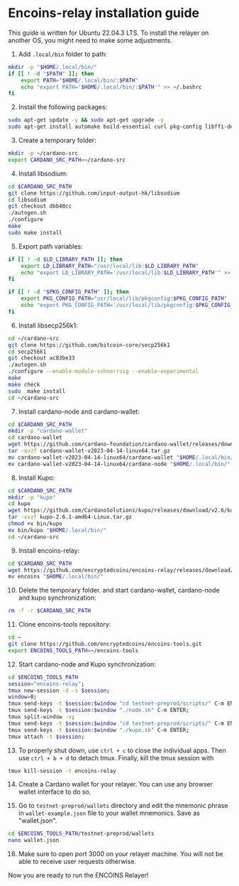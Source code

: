 # Encoins-relay installation guide

This guide is written for Ubuntu 22.04.3 LTS. To install the relayer on another OS, you might need to make some adjustments.

1. Add ```.local/bin``` folder to path:

```bash
mkdir -p "$HOME/.local/bin/"
if [[ ! -d "$PATH" ]]; then
    export PATH="$HOME/.local/bin/:$PATH"
    echo "export PATH='$HOME/.local/bin/:$PATH'" >> ~/.bashrc
fi
```

2. Install the following packages:

```bash
sudo apt-get update -y && sudo apt-get upgrade -y
sudo apt-get install automake build-essential curl pkg-config libffi-dev libgmp-dev libssl-dev libtinfo-dev libsystemd-dev zlib1g-dev make g++ tmux git jq wget libtool autoconf libpq-dev -y
```

3. Create a temporary folder:

```bash
mkdir -p ~/cardano-src
export CARDANO_SRC_PATH=~/cardano-src
```

4. Install libsodium:

```bash
cd $CARDANO_SRC_PATH
git clone https://github.com/input-output-hk/libsodium
cd libsodium
git checkout dbb48cc
./autogen.sh
./configure
make
sudo make install
```

5. Export path variables:

```bash
if [[ ! -d $LD_LIBRARY_PATH ]]; then
    export LD_LIBRARY_PATH="/usr/local/lib:$LD_LIBRARY_PATH"
    echo "export LD_LIBRARY_PATH='/usr/local/lib:$LD_LIBRARY_PATH'" >> ~/.bashrc
fi

if [[ ! -d "$PKG_CONFIG_PATH" ]]; then
    export PKG_CONFIG_PATH="usr/local/lib/pkgconfig:$PKG_CONFIG_PATH"
    echo "export PKG_CONFIG_PATH='/usr/local/lib/pkgconfig:$PKG_CONFIG_PATH'" >> ~/.bashrc
fi
```

6. Install libsecp256k1:

```bash
cd ~/cardano-src
git clone https://github.com/bitcoin-core/secp256k1
cd secp256k1
git checkout ac83be33
./autogen.sh
./configure --enable-module-schnorrsig --enable-experimental
make
make check
sudo  make install
cd ~/cardano-src
```

7. Install cardano-node and cardano-wallet:

```bash
cd $CARDANO_SRC_PATH
mkdir -p "cardano-wallet"
cd cardano-wallet
wget https://github.com/cardano-foundation/cardano-wallet/releases/download/v2023-04-14/cardano-wallet-v2023-04-14-linux64.tar.gz
tar -xvzf cardano-wallet-v2023-04-14-linux64.tar.gz
mv cardano-wallet-v2023-04-14-linux64/cardano-wallet "$HOME/.local/bin/"
mv cardano-wallet-v2023-04-14-linux64/cardano-node "$HOME/.local/bin/"
```

8. Install Kupo:

```bash
cd $CARDANO_SRC_PATH
mkdir -p "kupo"
cd kupo
wget https://github.com/CardanoSolutions/kupo/releases/download/v2.6/kupo-2.6.1-amd64-Linux.tar.gz
tar -xvzf kupo-2.6.1-amd64-Linux.tar.gz
chmod +x bin/kupo
mv bin/kupo "$HOME/.local/bin/"
cd ~/cardano-src
```

9. Install encoins-relay:

```bash
cd $CARDANO_SRC_PATH
wget https://github.com/encryptedcoins/encoins-relay/releases/download/v1/encoins
mv encoins "$HOME/.local/bin/"
```

10. Delete the temporary folder. and start cardano-wallet, cardano-node and kupo synchronization:

```bash
rm -f -r $CARDANO_SRC_PATH
```

11. Clone encoins-tools repository:
```bash
cd ~
git clone https://github.com/encryptedcoins/encoins-tools.git
export ENCOINS_TOOLS_PATH=~/encoins-tools
```

12. Start cardano-node and Kupo synchronization:
```bash
cd $ENCOINS_TOOLS_PATH
session="encoins-relay";
tmux new-session -d -s $session;
window=0;
tmux send-keys -t $session:$window "cd testnet-preprod/scripts/" C-m ENTER;
tmux send-keys -t $session:$window "./node.sh" C-m ENTER;
tmux split-window -v;
tmux send-keys -t $session:$window "cd testnet-preprod/scripts/" C-m ENTER;
tmux send-keys -t $session:$window "./kupo.sh" C-m ENTER;
tmux attach -t $session;
```

13. To properly shut down, use ```ctrl + c``` to close the individual apps. Then use ```ctrl + b + d``` to detach tmux. Finally, kill the tmux session with
```bash
tmux kill-session -t encoins-relay
```

14. Create a Cardano wallet for your relayer. You can use any browser wallet interface to do so.

15.  Go to ```testnet-preprod/wallets``` directory and edit the mnemonic phrase in ```wallet-example.json``` file to your wallet mnemonics. Save as "wallet.json".
```bash 
cd $ENCOINS_TOOLS_PATH/testnet-preprod/wallets
nano wallet.json
```

16. Make sure to open port 3000 on your relayer machine. You will not be able to receive user requests otherwise.

Now you are ready to run the ENCOINS Relayer!

